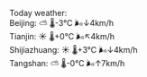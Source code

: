 Today weather:  
Beijing: ⛅️  🌡️-3°C 🌬️↓4km/h  
Tianjin: ☀️ 🌡️+0°C 🌬️↖4km/h  
Shijiazhuang: ☀️ 🌡️+3°C 🌬️↓4km/h  
Tangshan: ⛅️  🌡️-0°C 🌬️↑7km/h  
